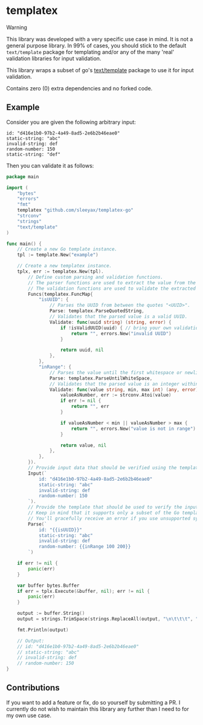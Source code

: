 # templatex

> [!WARNING]  
> This library was developed with a very specific use case in mind. 
> It is not a general purpose library. 
> In 99% of cases, you should stick to the default `text/template` package for templating and/or any of the many 'real' validation libraries for input validation.

This library wraps a subset of go's [text/template](https://pkg.go.dev/text/template) package to use it for input validation. 

Contains zero (0) extra dependencies and no forked code. 

## Example
Consider you are given the following arbitrary input:

```text
id: "d416e1b0-97b2-4a49-8ad5-2e6b2b46eae0"
static-string: "abc"
invalid-string: def
random-number: 150
static-string: "def"
```

Then you can validate it as follows:

```go
package main

import (
	"bytes"
	"errors"
	"fmt"
	templatex "github.com/sleeyax/templatex-go"
	"strconv"
	"strings"
	"text/template"
)

func main() {
	// Create a new Go template instance.
	tpl := template.New("example")

	// Create a new templatex instance.
	tplx, err := templatex.New(tpl).
		// Define custom parsing and validation functions.
		// The parser functions are used to extract the value from the input.
		// The validation functions are used to validate the extracted value (as you would define it on a regular `template.FuncMap` from go's `text/template` lib).
		Funcs(templatex.FuncMap{
			"isUUID": {
				// Parses the UUID from between the quotes "<UUID>".
				Parse: templatex.ParseQuotedString,
				// Validates that the parsed value is a valid UUID.
				Validate: func(uuid string) (string, error) {
					if !isValidUUID(uuid) { // bring your own validation library/implementation; this is just an example.
						return "", errors.New("invalid UUID")
					}

					return uuid, nil
				},
			},
			"inRange": {
				// Parses the value until the first whitespace or newline character. "100 " -> "100".
				Parse: templatex.ParseUntilWhiteSpace,
				// Validates that the parsed value is an integer within the specified range.
				Validate: func(value string, min, max int) (any, error) {
					valueAsNumber, err := strconv.Atoi(value)
					if err != nil {
						return "", err
					}

					if valueAsNumber < min || valueAsNumber > max {
						return "", errors.New("value is not in range")
					}

					return value, nil
				},
			},
		}).
		// Provide input data that should be verified using the template below.
		Input(`
			id: "d416e1b0-97b2-4a49-8ad5-2e6b2b46eae0"
			static-string: "abc"
			invalid-string: def
			random-number: 150
		`).
		// Provide the template that should be used to verify the input data.
		// Keep in mind that it supports only a subset of the Go template syntax.
		// You'll gracefully receive an error if you use unsupported syntax.
		Parse(`
			id: "{{isUUID}}"
			static-string: "abc"
			invalid-string: def
			random-number: {{inRange 100 200}}
		`)

	if err != nil {
		panic(err)
	}

	var buffer bytes.Buffer
	if err = tplx.Execute(&buffer, nil); err != nil {
		panic(err)
	}

	output := buffer.String()
	output = strings.TrimSpace(strings.ReplaceAll(output, "\n\t\t\t", "\n")) // clean the output (only needed for this example to work).

	fmt.Println(output)

	// Output:
	// id: "d416e1b0-97b2-4a49-8ad5-2e6b2b46eae0"
	// static-string: "abc"
	// invalid-string: def
	// random-number: 150
}
```

## Contributions
If you want to add a feature or fix, do so yourself by submitting a PR. I currently do not wish to maintain this library any further than I need to for my own use case.
